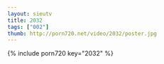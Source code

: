 ```yaml
--- 
layout: sieutv
title: 2032
tags: ["002"]
thumb: http://porn720.net/video/2032/poster.jpg
---
```

{% include porn720 key="2032" %} 
